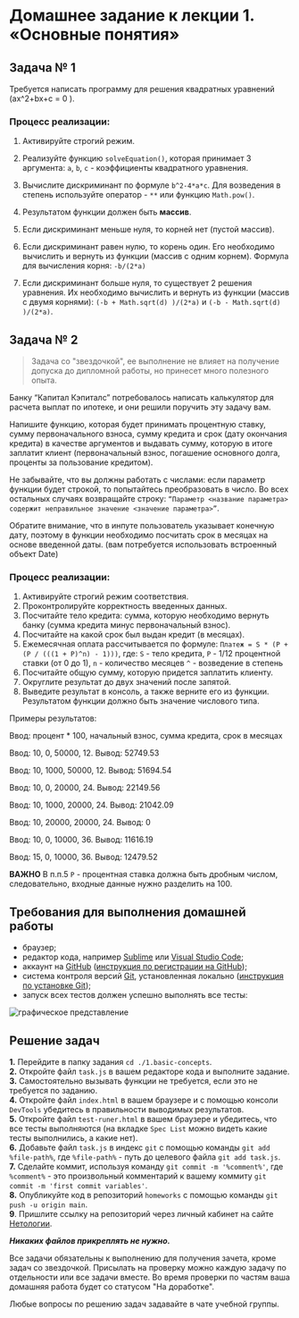 # Домашнее задание к лекции 1. «Основные понятия»

## Задача № 1

Требуется написать программу для решения квадратных уравнений (ax^2+bx+c = 0 ).

### Процесс реализации:
1. Активируйте строгий режим.

2. Реализуйте функцию `solveEquation()`, которая принимает 3 аргумента: `a`, `b`, `c` - коэффициенты квадратного уравнения.

3. Вычислите дискриминант по формуле `b^2-4*a*c`. Для возведения в степень используйте оператор - `**` или функцию `Math.pow()`.

4. Результатом функции должен быть **массив**.

5. Если дискриминант меньше нуля, то корней нет (пустой массив).

6. Если дискриминант равен нулю, то корень один. Его необходимо вычислить и вернуть из функции (массив с одним корнем). Формула для вычисления корня: `-b/(2*a)`

7. Если дискриминант больше нуля, то существует 2 решения уравнения. Их необходимо вычислить и вернуть из функции (массив с двумя корнями): `(-b + Math.sqrt(d) )/(2*a)` и `(-b - Math.sqrt(d) )/(2*a)`.

## Задача № 2

> Задача со "звездочкой", ее выполнение не влияет на получение допуска до дипломной работы, но принесет много полезного опыта.

Банку “Капитал Кэпиталс” потребовалось написать калькулятор для расчета выплат по ипотеке, и они решили поручить эту задачу вам. 

Напишите функцию, которая будет принимать процентную ставку, сумму первоначального взноса, сумму кредита и срок (дату окончания кредита) в качестве аргументов и выдавать сумму, которую в итоге заплатит клиент (первоначальный взнос, погашение основного долга, проценты за пользование кредитом). 

Не забывайте, что вы должны работать с числами: если параметр функции будет строкой, то попытайтесь преобразовать в число. Во всех остальных случаях возвращайте строку: `“Параметр <название параметра> содержит неправильное значение <значение параметра>”`.

Обратите внимание, что в инпуте пользователь указывает конечную дату, поэтому в функции необходимо посчитать срок в месяцах на основе введенной даты. (вам потребуется использовать встроенный объект Date)

### Процесс реализации:
1. Активируйте строгий режим соответствия.
2. Проконтролируйте корректность введенных данных.
3. Посчитайте тело кредита: сумма, которую необходимо вернуть банку (сумма кредита минус первоначальный взнос).
4. Посчитайте на какой срок был выдан кредит (в месяцах).
5. Ежемесячная оплата рассчитывается по формуле: `Платеж = S * (P + (P / (((1 + P)^n) - 1)))`, где:
`S` - тело кредита, `P` - 1/12 процентной ставки (от 0 до 1), `n` - количество месяцев
`^` - возведение в степень
6. Посчитайте общую сумму, которую придется заплатить клиенту.
7. Округлите результат до двух значений после запятой.
8. Выведите результат в консоль, а также верните его из функции. Результатом функции должно быть значение числового типа.

Примеры результатов:

Ввод: процент * 100, начальный взнос, сумма кредита, срок в месяцах

Ввод: 10, 0, 50000, 12. Вывод: 52749.53

Ввод: 10, 1000, 50000, 12. Вывод: 51694.54

Ввод: 10, 0, 20000, 24. Вывод: 22149.56

Ввод: 10, 1000, 20000, 24. Вывод: 21042.09

Ввод: 10, 20000, 20000, 24. Вывод: 0

Ввод: 10, 0, 10000, 36. Вывод: 11616.19 

Ввод: 15, 0, 10000, 36. Вывод: 12479.52

**ВАЖНО**
В п.п.5 `P` - процентная ставка должна быть дробным числом, следовательно, входные данные нужно разделить на 100.

## Требования для выполнения домашней работы

* браузер;
* редактор кода, например [Sublime][1] или [Visual Studio Code][2];
* аккаунт на [GitHub][0] ([инструкция по регистрации на GitHub][3]);
* система контроля версий [Git][4], установленная локально ([инструкция по установке Git][5]);
* запуск всех тестов должен успешно выполнять все тесты:

![графическое представление](../Jasmine/results/sucessed_tasks1_1.png)

## Решение задач
**1.** Перейдите в папку задания `cd ./1.basic-concepts`. <br>
**2.** Откройте файл `task.js` в вашем редакторе кода и выполните задание. <br>
**3.** Самостоятельно вызывать функции не требуется, если это не требуется по заданию. <br>
**4.** Откройте файл `index.html` в вашем браузере и с помощью консоли `DevTools` убедитесь в правильности выводимых результатов. <br>
**5.** Откройте файл `test-runer.html` в вашем браузере и убедитесь, что все тесты выполняются (на вкладке `Spec List` можно видеть какие тесты выполнились, а какие нет). <br>
**6.** Добавьте файл `task.js` в индекс `git` с помощью команды `git add %file-path%`, где `%file-path%` - путь до целевого файла `git add task.js`. <br>
**7.** Сделайте коммит, используя команду `git commit -m '%comment%'`, где `%comment%` - это произвольный комментарий к вашему коммиту `git commit -m 'first commit variables'`. <br>
**8.** Опубликуйте код в репозиторий `homeworks` с помощью команды `git push -u origin main`.<br>
**9**. Пришлите ссылку на репозиторий через личный кабинет на сайте [Нетологии][6].<br>

[0]: https://github.com/
[1]: https://www.sublimetext.com/
[2]: https://code.visualstudio.com/
[3]: https://github.com/netology-code/guides/tree/master/github
[4]: https://git-scm.com/
[5]: https://github.com/netology-code/guides/blob/master/git/README.md
[6]: https://netology.ru/

**_Никаких файлов прикреплять не нужно._**

Все задачи обязательны к выполнению для получения зачета, кроме задач со звездочкой. Присылать на проверку можно каждую задачу по отдельности или все задачи вместе. Во время проверки по частям ваша домашняя работа будет со статусом "На доработке".

Любые вопросы по решению задач задавайте в чате учебной группы.

